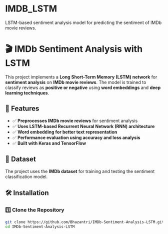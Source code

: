 # IMDB_LSTM
LSTM-based sentiment analysis model for predicting the sentiment of IMDb movie reviews. 
# 🎬 IMDb Sentiment Analysis with LSTM

This project implements a **Long Short-Term Memory (LSTM) network** for **sentiment analysis** on **IMDb movie reviews**. The model is trained to classify reviews as **positive or negative** using **word embeddings** and **deep learning techniques**.

## 📌 Features
- ✅ **Preprocesses IMDb movie reviews** for sentiment analysis  
- ✅ **Uses LSTM-based Recurrent Neural Network (RNN) architecture**  
- ✅ **Word embedding for better text representation**  
- ✅ **Performance evaluation using accuracy and loss analysis**  
- ✅ **Built with Keras and TensorFlow**  

## 📂 Dataset
The project uses the **IMDb dataset** for training and testing the sentiment classification model.  

## 🛠️ Installation

### **1️⃣ Clone the Repository**
```bash
git clone https://github.com/Bhazantri/IMDb-Sentiment-Analysis-LSTM.git
cd IMDb-Sentiment-Analysis-LSTM
